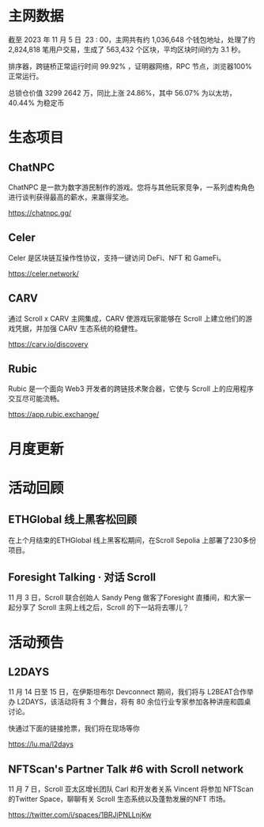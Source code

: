 # 主网数据

截至 2023 年 11 月 5 日  23 : 00，主网共有约  1,036,648 个钱包地址，处理了约  2,824,818 笔用户交易，生成了 563,432 个区块，平均区块时间约为 3.1 秒。

排序器，跨链桥正常运行时间 99.92% ，证明器网络，RPC 节点，浏览器100% 正常运行。

总锁仓价值 3299 2642 万，同比上涨 24.86%，其中 56.07% 为以太坊，40.44% 为稳定币


# 生态项目

## ChatNPC

ChatNPC 是一款为数字游民制作的游戏。您将与其他玩家竞争，一系列虚构角色进行谈判获得最高的薪水，来赢得奖池。

https://chatnpc.gg/

## Celer
Celer 是区块链互操作性协议，支持一键访问 DeFi、NFT 和 GameFi。

https://celer.network/

## CARV

通过 Scroll x CARV 主网集成，CARV 使游戏玩家能够在 Scroll 上建立他们的游戏凭据，并加强 CARV 生态系统的稳健性。

https://carv.io/discovery

## Rubic

Rubic 是一个面向 Web3 开发者的跨链技术聚合器，它使与 Scroll 上的应用程序交互尽可能流畅。

https://app.rubic.exchange/

# 月度更新


# 活动回顾

## ETHGlobal 线上黑客松回顾

在上个月结束的ETHGlobal 线上黑客松期间，在Scroll Sepolia 上部署了230多份项目。

## Foresight Talking · 对话 Scroll

11 月 3 日，Scroll 联合创始人 Sandy Peng 做客了Foresight 直播间，和大家一起分享了 Scroll 主网上线之后，Scroll 的下一站将去哪儿？


# 活动预告
## L2DAYS

11 月 14 日至 15 日，在伊斯坦布尔 Devconnect 期间，我们将与 L2BEAT合作举办 L2DAYS，该活动将有 3 个舞台，将有 80 余位行业专家参加各种讲座和圆桌讨论。

快通过下面的链接抢票，我们将在现场等你

https://lu.ma/l2days


## NFTScan's Partner Talk #6 with Scroll network

11 月 7 日，Scroll 亚太区增长团队 Carl 和开发者关系 Vincent 将参加 NFTScan 的Twitter Space，聊聊有关 Scroll 生态系统以及蓬勃发展的NFT 市场。

https://twitter.com/i/spaces/1BRJjPNLLnjKw